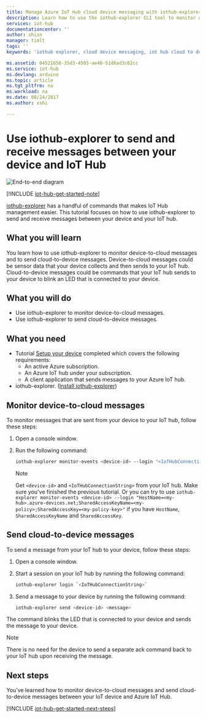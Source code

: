 ```yaml
---
title: Manage Azure IoT Hub cloud device messaging with iothub-explorer | Microsoft Docs
description: Learn how to use the iothub-explorer CLI tool to monitor device to cloud (D2C) messages and send cloud to device (C2D) messages in Azure IoT Hub.
services: iot-hub
documentationcenter: ''
author: shizn
manager: timlt
tags: ''
keywords: 'iothub explorer, cloud device messaging, iot hub cloud to device, cloud to device messaging'

ms.assetid: 04521658-35d3-4503-ae48-51d6ad3c62cc
ms.service: iot-hub
ms.devlang: arduino
ms.topic: article
ms.tgt_pltfrm: na
ms.workload: na
ms.date: 08/24/2017
ms.author: xshi

---
```

# Use iothub-explorer to send and receive messages between your device and IoT Hub

![End-to-end diagram](media/iot-hub-get-started-e2e-diagram/2.png)

[!INCLUDE [iot-hub-get-started-note](../../includes/iot-hub-get-started-note.md)]

[iothub-explorer](https://github.com/azure/iothub-explorer) has a handful of commands that makes IoT Hub management easier. This tutorial focuses on how to use iothub-explorer to send and receive messages between your device and your IoT hub.

## What you will learn

You learn how to use iothub-explorer to monitor device-to-cloud messages and to send cloud-to-device messages. Device-to-cloud messages could be sensor data that your device collects and then sends to your IoT hub. Cloud-to-device messages could be commands that your IoT hub sends to your device to blink an LED that is connected to your device.

## What you will do

- Use iothub-explorer to monitor device-to-cloud messages.
- Use iothub-explorer to send cloud-to-device messages.

## What you need

- Tutorial [Setup your device](iot-hub-raspberry-pi-kit-node-get-started.md) completed which covers the following requirements:
  - An active Azure subscription.
  - An Azure IoT hub under your subscription.
  - A client application that sends messages to your Azure IoT hub.
- iothub-explorer. ([Install iothub-explorer](https://github.com/azure/iothub-explorer))

## Monitor device-to-cloud messages

To monitor messages that are sent from your device to your IoT hub, follow these steps:

1. Open a console window.
1. Run the following command:

   ```bash
   iothub-explorer monitor-events <device-id> --login "<IoTHubConnectionString>"
   ```

   > [!Note]
   > Get `<device-id>` and `<IoTHubConnectionString>` from your IoT hub. Make sure you've finished the previous tutorial. Or you can try to use `iothub-explorer monitor-events <device-id> --login "HostName=<my-hub>.azure-devices.net;SharedAccessKeyName=<my-policy>;SharedAccessKey=<my-policy-key>"` if you have `HostName`, `SharedAccessKeyName` and `SharedAccessKey`.

## Send cloud-to-device messages

To send a message from your IoT hub to your device, follow these steps:

1. Open a console window.
1. Start a session on your IoT hub by running the following command:

   ```bash
   iothub-explorer login `<IoTHubConnectionString>`
   ```

1. Send a message to your device by running the following command:

   ```bash
   iothub-explorer send <device-id> <message>
   ```

The command blinks the LED that is connected to your device and sends the message to your device.

> [!Note]
> There is no need for the device to send a separate ack command back to your IoT hub upon receiving the message.

## Next steps

You’ve learned how to monitor device-to-cloud messages and send cloud-to-device messages between your IoT device and Azure IoT Hub.

[!INCLUDE [iot-hub-get-started-next-steps](../../includes/iot-hub-get-started-next-steps.md)]
